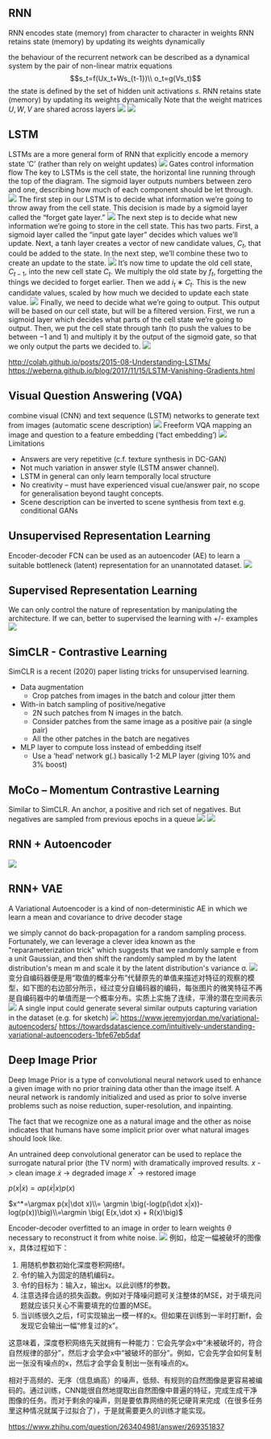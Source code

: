 ## RNN
RNN encodes state (memory) from character to character in weights
RNN retains state (memory) by updating its weights dynamically

the behaviour of the recurrent network can be described as a dynamical system by the pair of non-linear matrix equations
$$s_t=f(Ux_t+Ws_{t-1})\\
o_t=g(Vs_t)$$
the state is defined by the set of hidden unit activations $s$. RNN retains state (memory) by updating its weights dynamically
Note that the weight matrices $U,W,V$ are shared across layers 
![](\images\rnn_unfold.jpg)
![](\images\rnn_example.png)

## LSTM
LSTMs are a more general form of RNN that explicitly encode a memory state ‘C’ (rather than rely on weight updates)
![](/images/lstm.png)
Gates control information flow
The key to LSTMs is the cell state, the horizontal line running through the top of the diagram. 
The sigmoid layer outputs numbers between zero and one, describing how much of each component should be let through.
![](/images/lstm_gate.png)
The first step in our LSTM is to decide what information we’re going to throw away from the cell state. This decision is made by a sigmoid layer called the “forget gate layer.” 
![](/images/lstm_1.png)
The next step is to decide what new information we’re going to store in the cell state. This has two parts. First, a sigmoid layer called the “input gate layer” decides which values we’ll update. Next, a tanh layer creates a vector of new candidate values, $C_t$, that could be added to the state. In the next step, we’ll combine these two to create an update to the state.
![](/images/lstm_2.png)
It’s now time to update the old cell state, $C_{t−1}$, into the new cell state $C_t$. We multiply the old state by $f_t$, forgetting the things we decided to forget earlier. Then we add $i_t∗C_t$. This is the new candidate values, scaled by how much we decided to update each state value.
![](/images/lstm_3.png)
Finally, we need to decide what we’re going to output. This output will be based on our cell state, but will be a filtered version. First, we run a sigmoid layer which decides what parts of the cell state we’re going to output. Then, we put the cell state through tanh (to push the values to be between −1 and 1) and multiply it by the output of the sigmoid gate, so that we only output the parts we decided to.
![](/images/lstm_4.png)

http://colah.github.io/posts/2015-08-Understanding-LSTMs/
https://weberna.github.io/blog/2017/11/15/LSTM-Vanishing-Gradients.html

## Visual Question Answering (VQA)
combine visual (CNN) and text sequence (LSTM) networks to generate text from images (automatic scene description)
![](/images/vqa.png)
Freeform VQA
mapping an image and question to a feature embedding (‘fact embedding’)
![](/images/vqa1.png)
Limitations
* Answers are very repetitive (c.f. texture synthesis in DC-GAN)
* Not much variation in answer style (LSTM answer channel).
* LSTM in general can only learn temporally local structure
* No creativity – must have experienced visual cue/answer pair, no scope for generalisation beyond taught concepts.
* Scene description can be inverted to scene synthesis from text e.g. conditional GANs

## Unsupervised Representation Learning
Encoder-decoder FCN can be used as an autoencoder (AE) to learn a suitable bottleneck (latent) representation for an unannotated dataset.
![](/images/ae1.png)
## Supervised Representation Learning
We can only control the nature of representation by manipulating the architecture.  If we can, better to supervised the learning with +/- examples
![](/images/ae2.png)
## SimCLR - Contrastive Learning
SimCLR is a recent (2020) paper listing tricks for unsupervised learning.
* Data augmentation
    * Crop patches from images in the batch and colour jitter them
* With-in batch sampling of positive/negative
    * 2N such patches from N images in the batch. 
    * Consider patches from the same image as a positive pair (a single pair)
    * All the other patches in the batch are negatives
* MLP layer to compute loss instead of embedding itself
    * Use a ‘head’ network g(.) basically 1-2 MLP layer (giving 10% and 3% boost)
## MoCo – Momentum Contrastive Learning
Similar to SimCLR.  An anchor, a positive and rich set of negatives. But negatives are sampled from previous epochs in a queue
![](\images\moco.png)
![](\images\moco1.png)
## RNN + Autoencoder
![](\images\rnn_ae.png)
## RNN+ VAE
A Variational Autoencoder is a kind of non-deterministic AE in which we learn a mean and covariance to drive decoder stage

we simply cannot do back-propagation for a random sampling process. Fortunately, we can leverage a clever idea known as the "reparameterization trick" which suggests that we randomly sample e from a unit Gaussian, and then shift the randomly sampled m by the latent distribution's mean m and scale it by the latent distribution's variance σ.
![](\images\vae.png)
变分自编码器便是用“取值的概率分布”代替原先的单值来描述对特征的观察的模型，如下图的右边部分所示，经过变分自编码器的编码，每张图片的微笑特征不再是自编码器中的单值而是一个概率分布。实质上实施了连续，平滑的潜在空间表示
![](\images\vae1.png)
A single input could generate several similar outputs capturing variation in the dataset (e.g. for sketch)
![](\images\rnn_vae.png)
https://www.jeremyjordan.me/variational-autoencoders/
https://towardsdatascience.com/intuitively-understanding-variational-autoencoders-1bfe67eb5daf


## Deep Image Prior
Deep Image Prior is a type of convolutional neural network used to enhance a given image with no prior training data other than the image itself. A neural network is randomly initialized and used as prior to solve inverse problems such as noise reduction, super-resolution, and inpainting.

The fact that we recognize one as a natural image and the other as noise indicates that humans have some implicit prior over what natural images should look like.

An untrained deep convolutional generator can be used to replace the surrogate natural prior (the TV norm) with dramatically improved results.
$x$ -> clean image
$\dot x$ → degraded image
$x^*$ → restored image

$p(x|\dot x)=\alpha p(\dot x|x)p(x)$

$x^*=\argmax p(x|\dot x)\\= \argmin \big(-log(p(\dot x|x))-log(p(x))\big)\\=\argmin \big( E(x,\dot x) + R(x)\big)$

Encoder-decoder overfitted to an image in order to learn weights $\theta$ necessary to reconstruct it from white noise.
![](\images\dip.png)
例如，给定一幅被破坏的图像x，具体过程如下：
1. 用随机参数初始化深度卷积网络f。
2. 令f的输入为固定的随机编码z。
3. 令f的目标为：输入z，输出x。以此训练f的参数。
4. 注意选择合适的损失函数。例如对于降噪问题可关注整体的MSE，对于填充问题就应该只关心不需要填充的位置的MSE。
5. 当训练很久之后，f可实现输出一模一样的x。但如果在训练到一半时打断f，会发现它会输出一幅“修复过的x”。

这意味着，深度卷积网络先天就拥有一种能力：它会先学会x中“未被破坏的，符合自然规律的部分”，然后才会学会x中“被破坏的部分”。例如，它会先学会如何复制出一张没有噪点的x，然后才会学会复制出一张有噪点的x。

相对于高频的、无序（信息熵高）的噪声，低频、有规则的自然图像是更容易被编码的。通过训练，CNN能很自然地提取出自然图像中普遍的特征，完成生成干净图像的任务。而对于剩余的噪声，则是要依靠网络的死记硬背来完成（在很多任务里这种情况就属于过拟合了），于是就需要更久的训练才能实现。

https://www.zhihu.com/question/263404981/answer/269351837